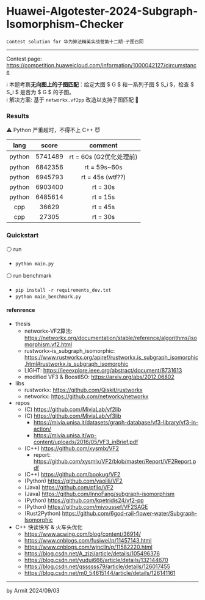 # Huawei-Algotester-2024-Subgraph-Isomorphism-Checker

    Contest solution for 华为算法精英实战营第十二期-子图召回

----

Contest page: https://competition.huaweicloud.com/information/1000042127/circumstance  

ℹ 本题考察**无向图上的子图匹配**：给定大图 $ G $ 和一系列子图 $ S_i $，检查 $ S_i $ 是否为 $ G $ 的子图。  
ℹ 解决方案: 基于 `networkx.vf2pp` 改造以支持子图匹配 🎉  


### Results

⚠ Python 严重超时，不得不上 C++ 😈

| lang | score | comment |
| :-: | :-: | :-: |
| python | 5741489 | rt = 60s (G2优化处理前) |
| python | 6842356 | rt = 59s~60s|
| python | 6945793 | rt = 45s (wtf??) |
| python | 6903400 | rt = 30s |
| python | 6485614 | rt = 15s |
| cpp    |   36629 | rt = 45s |
| cpp    |   27305 | rt = 30s |


### Quickstart

⚪ run

- `python main.py`

⚪ run benchmark

- `pip install -r requirements_dev.txt`
- `python main_benchmark.py`


#### refenrence

- thesis
  - networkx-VF2算法: https://networkx.org/documentation/stable/reference/algorithms/isomorphism.vf2.html
  - rustworkx-is_subgraph_isomorphic: https://www.rustworkx.org/apiref/rustworkx.is_subgraph_isomorphic.html#rustworkx.is_subgraph_isomorphic
  - LIGHT: https://ieeexplore.ieee.org/abstract/document/8731613
  - modified VF3 & BoostISO: https://arxiv.org/abs/2012.06802
- libs
  - rustworkx: https://github.com/Qiskit/rustworkx
  - networkx: https://github.com/networkx/networkx
- repos
  - (C) https://github.com/MiviaLab/vf2lib
  - (C) https://github.com/MiviaLab/vf3lib
    - https://mivia.unisa.it/datasets/graph-database/vf3-library/vf3-in-action/
    - https://mivia.unisa.it/wp-content/uploads/2016/05/VF3_inBrief.pdf
  - (C++) https://github.com/xysmlx/VF2
    - report: https://github.com/xysmlx/VF2/blob/master/Report/VF2Report.pdf
  - (C++) https://github.com/bookug/VF2
  - (Python) https://github.com/yaolili/VF2
  - (Java) https://github.com/pfllo/VF2
  - (Java) https://github.com/InnoFang/subgraph-isomorphism
  - (Python) https://github.com/kpetridis24/vf2-pp
  - (Python) https://github.com/mjyoussef/VF2SAGE
  - (Rust2Python) https://github.com/6god-rail-flower-water/Subgraph-Isomorphic
- C++ 快读快写 & 火车头优化
  - https://www.acwing.com/blog/content/36914/
  - https://www.cnblogs.com/fusiwei/p/11457143.html
  - https://www.cnblogs.com/wjnclln/p/11582220.html
  - https://blog.csdn.net/A_zjzj/article/details/105496376
  - https://blog.csdn.net/yudui666/article/details/132144670
  - https://blog.csdn.net/qssssss79/article/details/126017455
  - https://blog.csdn.net/m0_54615144/article/details/126141161

----
by Armit
2024/09/03
